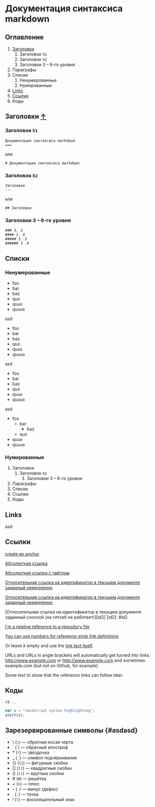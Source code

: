 # Документация синтаксиса markdown

## <a id="toc"></a>Оглавление<a name="anchors-in-markdown"></a><a name="id1"></a>

1. [Заголовки](#z)
    1. Заголовок `h1`
    1. Заголовок `h2`
    1. Заголовки 3 – 6-го уровня
1. Параграфы
1. Списки
    1. Ненумерованные
    1. Нумерованные
1. [Links](#links)
1. [Ссылки](#Ссылки)
1. Коды

## <a id="z"></a>Заголовки [↑](#toc)

### Заголовок `h1`

```
Документация синтаксиса markdown
===
```

или

```
# Документация синтаксиса markdown
```

### Заголовок `h2`

```
Заголовки
---
```

или

```
## Заголовки
```

### Заголовки 3 – 6-го уровня

```
### З. 3
#### З. 4
##### З .5
###### З .6
```

## Списки

### Ненумерованные

* foo
* bar
* baz
* qux
* quux
* quuux

asd

- foo
- bar
- baz
- qux
- quux
- quuux

asd

+ foo
+ bar
+ baz
+ qux
+ quux
+ quuux

asd

* foo
    * bar
        * baz
    * qux
* quux
* quuux

### Нумерованные

1. Заголовки
    1. Заголовок `h2`
        1. Заголовки 3 – 6-го уровня
1. Параграфы
1. Списки
1. Ссылки
1. Коды

## Links

asd

## Ссылки

[create an anchor](#anchors-in-markdown)

[Абсолютная ссылка](https://www.google.com)

[Абсолютная ссылка с тайтлом](https://www.google.com "Домашняя страница Гугла")

[Относительная ссылка на идентификатор в текущем документе заданный немедленно](#id1)

[Относительная ссылка на идентификатор в текущем документе заданный немедленно](#Оглавление)

[Относительная ссылка на идентификатор в текущем документе заданный сноской (на гитхаб не работает)][id2]
[id2]: #id2

[I'm a relative reference to a repository file](../blob/master/LICENSE)

[You can use numbers for reference-style link definitions][1]

Or leave it empty and use the [link text itself].

URLs and URLs in angle brackets will automatically get turned into links. 
http://www.example.com or <http://www.example.com> and sometimes 
example.com (but not on Github, for example).

Some text to show that the reference links can follow later.

[1]: http://slashdot.org
[link text itself]: http://www.reddit.com

## Коды<a name="codes"></a>
[codes]: #codes


`cd ..`

```javascript
var s = "JavaScript syntax highlighting";
alert(s);
```

## Зарезервированные символы {#asdasd}

* \\   (`\`)  — обратная косая черта
* \`   (\`)   — обратный апостроф
* \*   (`*`)  — звёздочка
* \_   (`_`)  — символ подчёркивания
* \{\} (`{}`) — фигурные скобки
* \[\] (`[]`) — квадратные скобки
* \(\) (`()`) — круглые скобки
* \#   (`#`)  — решётка
* \+   (`+`)  — плюс
* \-   (`-`)  — минус (дефис)
* \.   (`.`)  — точка
* \!   (`!`)  — восклицательный знак
